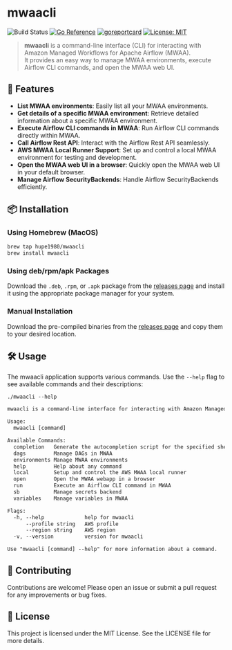 # mwaacli
![Build Status](https://github.com/hupe1980/mwaacli/workflows/build/badge.svg) 
[![Go Reference](https://pkg.go.dev/badge/github.com/hupe1980/mwaacli.svg)](https://pkg.go.dev/github.com/hupe1980/mwaacli)
[![goreportcard](https://goreportcard.com/badge/github.com/hupe1980/mwaacli)](https://goreportcard.com/report/github.com/hupe1980/mwaacli)
[![License: MIT](https://img.shields.io/badge/License-MIT-yellow.svg)](https://opensource.org/licenses/MIT)
> **mwaacli** is a command-line interface (CLI) for interacting with Amazon Managed Workflows for Apache Airflow (MWAA).  
It provides an easy way to manage MWAA environments, execute Airflow CLI commands, and open the MWAA web UI.

## 🚀 Features

- **List MWAA environments**: Easily list all your MWAA environments.
- **Get details of a specific MWAA environment**: Retrieve detailed information about a specific MWAA environment.
- **Execute Airflow CLI commands in MWAA**: Run Airflow CLI commands directly within MWAA.
- **Call Airflow Rest API**: Interact with the Airflow Rest API seamlessly.
- **AWS MWAA Local Runner Support**: Set up and control a local MWAA environment for testing and development.
- **Open the MWAA web UI in a browser**: Quickly open the MWAA web UI in your default browser.
- **Manage Airflow SecurityBackends**: Handle Airflow SecurityBackends efficiently.

## 📦 Installation

### Using Homebrew (MacOS)
```sh
brew tap hupe1980/mwaacli
brew install mwaacli
```

### Using deb/rpm/apk Packages

Download the `.deb`, `.rpm`, or `.apk` package from the [releases page](https://github.com/hupe1980/mwaacli/releases) and install it using the appropriate package manager for your system.

### Manual Installation

Download the pre-compiled binaries from the [releases page](https://github.com/hupe1980/mwaacli/releases) and copy them to your desired location.


## 🛠 Usage

The mwaacli application supports various commands. Use the `--help` flag to see available commands and their descriptions:

```txt
./mwaacli --help

mwaacli is a command-line interface for interacting with Amazon Managed Workflows for Apache Airflow (MWAA).

Usage:
  mwaacli [command]

Available Commands:
  completion   Generate the autocompletion script for the specified shell
  dags         Manage DAGs in MWAA
  environments Manage MWAA environments
  help         Help about any command
  local        Setup and control the AWS MWAA local runner
  open         Open the MWAA webapp in a browser
  run          Execute an Airflow CLI command in MWAA
  sb           Manage secrets backend
  variables    Manage variables in MWAA

Flags:
  -h, --help             help for mwaacli
      --profile string   AWS profile
      --region string    AWS region
  -v, --version          version for mwaacli

Use "mwaacli [command] --help" for more information about a command.
```


## 🤝 Contributing

Contributions are welcome! Please open an issue or submit a pull request for any improvements or bug fixes.

## 📝 License

This project is licensed under the MIT License. See the LICENSE file for more details.